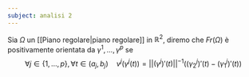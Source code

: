 ```yaml
---
subject: analisi 2
---
```

Sia $\Omega$ un [[Piano regolare|piano regolare]] in $\mathbb{R}^2$, diremo che $Fr(\Omega)$ è positivamente orientata da $\gamma^1,\dots,\gamma^p$ se
$$
\forall j\in\{1,\dots,p\},\forall t\in(a_j,b_j)\quad v^j(\gamma^j(t))=||(\gamma^j)'(t)||^{-1}((\gamma_2^j)'(t)-(\gamma_1^j)'(t))
$$
